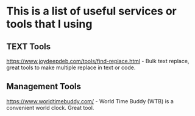 # This is a list of useful services or tools that I using



## TEXT Tools
https://www.joydeepdeb.com/tools/find-replace.html - Bulk text replace, great tools to make multiple replace in text or code.


## Management Tools
https://www.worldtimebuddy.com/ - World Time Buddy (WTB) is a convenient world clock. Great tool.
